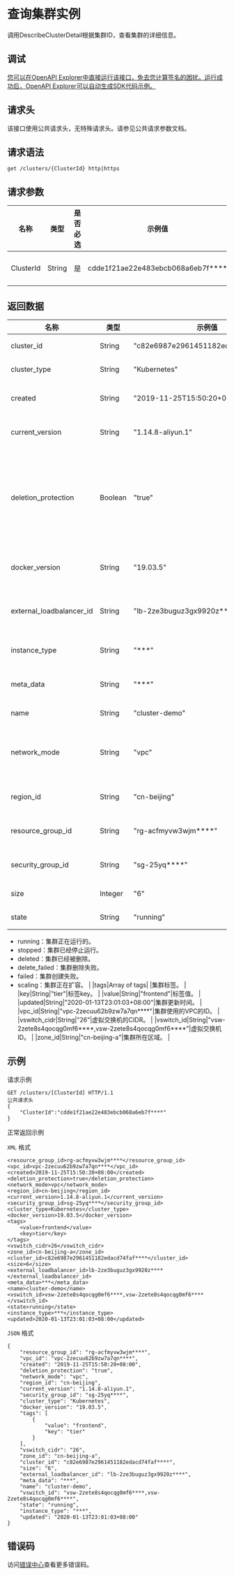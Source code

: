 # 查询集群实例

调用DescribeClusterDetail根据集群ID，查看集群的详细信息。

## 调试

[您可以在OpenAPI Explorer中直接运行该接口，免去您计算签名的困扰。运行成功后，OpenAPI Explorer可以自动生成SDK代码示例。](https://api.aliyun.com/#product=CS&api=DescribeClusterDetail&type=ROA&version=2015-12-15)

## 请求头

该接口使用公共请求头，无特殊请求头。请参见公共请求参数文档。

## 请求语法

```
get /clusters/{ClusterId} http|https
```

## 请求参数

|名称|类型|是否必选|示例值|描述|
|--|--|----|---|--|
|ClusterId|String|是|cdde1f21ae22e483ebcb068a6eb7f\*\*\*\*|集群ID。 |

## 返回数据

|名称|类型|示例值|描述|
|--|--|---|--|
|cluster\_id|String|"c82e6987e2961451182edacd74faf\*\*\*\*"|集群ID。 |
|cluster\_type|String|"Kubernetes"|集群类型。 |
|created|String|"2019-11-25T15:50:20+08:00"|集群创建时间。 |
|current\_version|String|"1.14.8-aliyun.1"|集群当前版本。 |
|deletion\_protection|Boolean|"true"|集群是否开启删除保护，防止通过控制台或API删除集群。 |
|docker\_version|String|"19.03.5"|集群中的Docker版本。 |
|external\_loadbalancer\_id|String|"lb-2ze3buguz3gx9920z\*\*\*\*"|集群负载均衡服务的 ID。 |
|instance\_type|String|"\*\*\*"|集群实例类型。 |
|meta\_data|String|"\*\*\*"|集群元数据信息。 |
|name|String|"cluster-demo"|集群名称。 |
|network\_mode|String|"vpc"|集群网络模式（VPC网络：vpc）。 |
|region\_id|String|"cn-beijing"|集群所在地域ID。 |
|resource\_group\_id|String|"rg-acfmyvw3wjm\*\*\*\*"|集群资源组ID。 |
|security\_group\_id|String|"sg-25yq\*\*\*\*"|集群安全组ID。 |
|size|Integer|"6"|集群节点数。 |
|state|String|"running"|集群运行状态

 -   running：集群正在运行的。
-   stopped：集群已经停止运行。
-   deleted：集群已经被删除。
-   delete\_failed：集群删除失败。
-   failed：集群创建失败。
-   scaling：集群正在扩容。 |
|tags|Array of tags| |集群标签。 |
|key|String|"tier"|标签key。 |
|value|String|"frontend"|标签值。 |
|updated|String|"2020-01-13T23:01:03+08:00"|集群更新时间。 |
|vpc\_id|String|"vpc-2zecuu62b9zw7a7qn\*\*\*\*"|集群使用的VPC的ID。 |
|vswitch\_cidr|String|"26"|虚拟交换机的CIDR。 |
|vswitch\_id|String|"vsw-2zete8s4qocqg0mf6\*\*\*\*,vsw-2zete8s4qocqg0mf6\*\*\*\*"|虚拟交换机ID。 |
|zone\_id|String|"cn-beijing-a"|集群所在区域。 |

## 示例

请求示例

```
GET /clusters/[ClusterId] HTTP/1.1
公共请求头
{
    "ClusterId":"cdde1f21ae22e483ebcb068a6eb7f****"
}
```

正常返回示例

`XML` 格式

```
<resource_group_id>rg-acfmyvw3wjm****</resource_group_id>
<vpc_id>vpc-2zecuu62b9zw7a7qn****</vpc_id>
<created>2019-11-25T15:50:20+08:00</created>
<deletion_protection>true</deletion_protection>
<network_mode>vpc</network_mode>
<region_id>cn-beijing</region_id>
<current_version>1.14.8-aliyun.1</current_version>
<security_group_id>sg-25yq****</security_group_id>
<cluster_type>Kubernetes</cluster_type>
<docker_version>19.03.5</docker_version>
<tags>
    <value>frontend</value>
    <key>tier</key>
</tags>
<vswitch_cidr>26</vswitch_cidr>
<zone_id>cn-beijing-a</zone_id>
<cluster_id>c82e6987e2961451182edacd74faf****</cluster_id>
<size>6</size>
<external_loadbalancer_id>lb-2ze3buguz3gx9920z****</external_loadbalancer_id>
<meta_data>***</meta_data>
<name>cluster-demo</name>
<vswitch_id>vsw-2zete8s4qocqg0mf6****,vsw-2zete8s4qocqg0mf6****</vswitch_id>
<state>running</state>
<instance_type>***</instance_type>
<updated>2020-01-13T23:01:03+08:00</updated>
```

`JSON` 格式

```
{
    "resource_group_id": "rg-acfmyvw3wjm****",
    "vpc_id": "vpc-2zecuu62b9zw7a7qn****",
    "created": "2019-11-25T15:50:20+08:00",
    "deletion_protection": "true",
    "network_mode": "vpc",
    "region_id": "cn-beijing",
    "current_version": "1.14.8-aliyun.1",
    "security_group_id": "sg-25yq****",
    "cluster_type": "Kubernetes",
    "docker_version": "19.03.5",
    "tags": [
        {
            "value": "frontend",
            "key": "tier"
        }
    ],
    "vswitch_cidr": "26",
    "zone_id": "cn-beijing-a",
    "cluster_id": "c82e6987e2961451182edacd74faf****",
    "size": "6",
    "external_loadbalancer_id": "lb-2ze3buguz3gx9920z****",
    "meta_data": "***",
    "name": "cluster-demo",
    "vswitch_id": "vsw-2zete8s4qocqg0mf6****,vsw-2zete8s4qocqg0mf6****",
    "state": "running",
    "instance_type": "***",
    "updated": "2020-01-13T23:01:03+08:00"
}
```

## 错误码

访问[错误中心](https://error-center.aliyun.com/status/product/CS)查看更多错误码。

